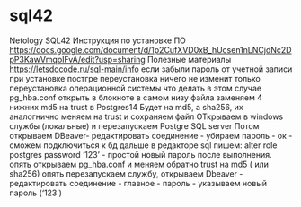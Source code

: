 # sql42
Netology SQL42
Инструкция по установке ПО https://docs.google.com/document/d/1p2CufXVD0xB_hUcsen1nLNCjdNc2DpP3KawVmqoIFvA/edit?usp=sharing
Полезные материалы https://letsdocode.ru/sql-main/info
если забыли пароль от учетной записи при установке постгре
переустановка ничего не изменит
только переустановка операционной системы
что делать в этом случае
pg_hba.conf открыть в блокноте
в самом низу файла заменяем 4 нижних md5 на trust
в Postgres14 Будет на md5, а sha256, их аналогнично меняем на trust и сохраняем файл
ОТкрываем в windows службы (локальные) и перезапускаем  Postgre SQL server
Потом открываем DBeaver- редактировать соединение - убираем пароль - ок - сможем подключиться к бд
дальше в редакторе sql пишем: alter role postgres password ‘123’ - простой новый пароль
после выполнения. опять открываем pg_hba.conf и меняем обратно trust на md5 ( или sha256)
опять перезапускаем службу, открываем Dbeaver - редактировать соединение - главное - пароль - указываем новый пароль (‘123’)
